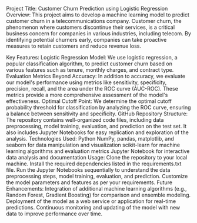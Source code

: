 Project Title: Customer Churn Prediction using Logistic Regression
Overview:
This project aims to develop a machine learning model to predict customer churn in a telecommunications company. Customer churn, the phenomenon where customers discontinue their services, is a critical business concern for companies in various industries, including telecom. By identifying potential churners early, companies can take proactive measures to retain customers and reduce revenue loss.

Key Features:
Logistic Regression Model: We use logistic regression, a popular classification algorithm, to predict customer churn based on various features such as tenure, monthly charges, and contract type.
Evaluation Metrics Beyond Accuracy: In addition to accuracy, we evaluate our model's performance using metrics like sensitivity, specificity, precision, recall, and the area under the ROC curve (AUC-ROC). These metrics provide a more comprehensive assessment of the model's effectiveness.
Optimal Cutoff Point: We determine the optimal cutoff probability threshold for classification by analyzing the ROC curve, ensuring a balance between sensitivity and specificity.
GitHub Repository Structure: The repository contains well-organized code files, including data preprocessing, model training, evaluation, and prediction on the test set. It also includes Jupyter Notebooks for easy replication and exploration of the analysis.
Technologies Used:
Python
NumPy, pandas, matplotlib, and seaborn for data manipulation and visualization
scikit-learn for machine learning algorithms and evaluation metrics
Jupyter Notebook for interactive data analysis and documentation
Usage:
Clone the repository to your local machine.
Install the required dependencies listed in the requirements.txt file.
Run the Jupyter Notebooks sequentially to understand the data preprocessing steps, model training, evaluation, and prediction.
Customize the model parameters and features as per your requirements.
Future Enhancements:
Integration of additional machine learning algorithms (e.g., Random Forest, Gradient Boosting) for comparison and ensemble modeling.
Deployment of the model as a web service or application for real-time predictions.
Continuous monitoring and updating of the model with new data to improve performance over time.
